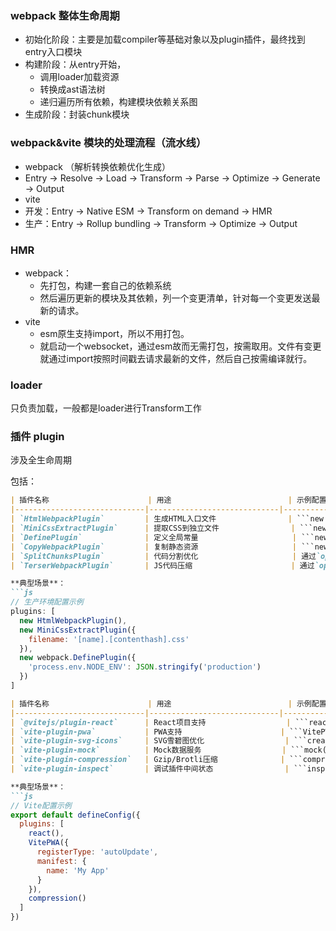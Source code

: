 
### webpack 整体生命周期

- 初始化阶段：主要是加载compiler等基础对象以及plugin插件，最终找到entry入口模块
- 构建阶段：从entry开始，
  - 调用loader加载资源
  - 转换成ast语法树
  - 递归遍历所有依赖，构建模块依赖关系图
- 生成阶段：封装chunk模块

### webpack&vite 模块的处理流程（流水线）
- webpack （解析转换依赖优化生成）
 - Entry → Resolve → Load → Transform → Parse → Optimize → Generate → Output
- vite 
 - 开发：Entry → Native ESM → Transform on demand → HMR
 - 生产：Entry → Rollup bundling → Transform → Optimize → Output

### HMR
  - webpack：
    - 先打包，构建一套自己的依赖系统
    - 然后遍历更新的模块及其依赖，列一个变更清单，针对每一个变更发送最新的请求。
  - vite
    - esm原生支持import，所以不用打包。
    - 就启动一个websocket，通过esm故而无需打包，按需取用。文件有变更就通过import按照时间戳去请求最新的文件，然后自己按需编译就行。

### loader
只负责加载，一般都是loader进行Transform工作

### 插件 plugin
涉及全生命周期

包括：
```md
| 插件名称                      | 用途                          | 示例配置                          |
|-----------------------------|-----------------------------|---------------------------------|
| `HtmlWebpackPlugin`         | 生成HTML入口文件                | ```new HtmlWebpackPlugin({ template: './src/index.html' })``` |
| `MiniCssExtractPlugin`      | 提取CSS到独立文件                | ```new MiniCssExtractPlugin()``` |
| `DefinePlugin`              | 定义全局常量                     | ```new webpack.DefinePlugin({ PRODUCTION: JSON.stringify(true) })``` |
| `CopyWebpackPlugin`         | 复制静态资源                     | ```new CopyWebpackPlugin({ patterns: [{ from: 'public' }] })``` |
| `SplitChunksPlugin`         | 代码分割优化                     | 通过`optimization.splitChunks`配置 |
| `TerserWebpackPlugin`       | JS代码压缩                      | 通过`optimization.minimizer`配置 |

**典型场景**：
```js
// 生产环境配置示例
plugins: [
  new HtmlWebpackPlugin(),
  new MiniCssExtractPlugin({
    filename: '[name].[contenthash].css'
  }),
  new webpack.DefinePlugin({
    'process.env.NODE_ENV': JSON.stringify('production')
  })
]
```

```md
| 插件名称                      | 用途                          | 示例配置                          |
|-----------------------------|-----------------------------|---------------------------------|
| `@vitejs/plugin-react`      | React项目支持                  | ```react()```                   |
| `vite-plugin-pwa`           | PWA支持                      | ```VitePWA()```                 |
| `vite-plugin-svg-icons`     | SVG雪碧图优化                  | ```createSvgIconsPlugin({ iconDirs: [path.resolve(process.cwd(), 'src/icons')] })``` |
| `vite-plugin-mock`          | Mock数据服务                  | ```mock({ mockPath: 'mock' })``` |
| `vite-plugin-compression`   | Gzip/Brotli压缩              | ```compression({ algorithm: 'gzip' })``` |
| `vite-plugin-inspect`       | 调试插件中间状态                | ```inspect()```                 

**典型场景**：
```js
// Vite配置示例
export default defineConfig({
  plugins: [
    react(),
    VitePWA({
      registerType: 'autoUpdate',
      manifest: {
        name: 'My App'
      }
    }),
    compression()
  ]
})
```
